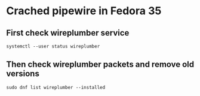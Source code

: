 # Crached pipewire in Fedora 35

## First check wireplumber service

`systemctl --user status wireplumber`

## Then check wireplumber packets and remove old versions

`sudo dnf list wireplumber --installed`
